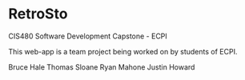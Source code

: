# RetroSto
CIS480 Software Development Capstone - ECPI

This web-app is a team project being worked on by students of ECPI.

Bruce Hale
Thomas Sloane
Ryan Mahone
Justin Howard
